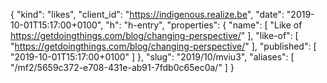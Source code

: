 {
  "kind": "likes",
  "client_id": "https://indigenous.realize.be",
  "date": "2019-10-01T15:17:00+0100",
  "h": "h-entry",
  "properties": {
    "name": [
      "Like of https://getdoingthings.com/blog/changing-perspective/"
    ],
    "like-of": [
      "https://getdoingthings.com/blog/changing-perspective/"
    ],
    "published": [
      "2019-10-01T15:17:00+0100"
    ]
  },
  "slug": "2019/10/mviu3",
  "aliases": [
    "/mf2/5659c372-e708-431e-ab91-7fdb0c65ec0a/"
  ]
}
